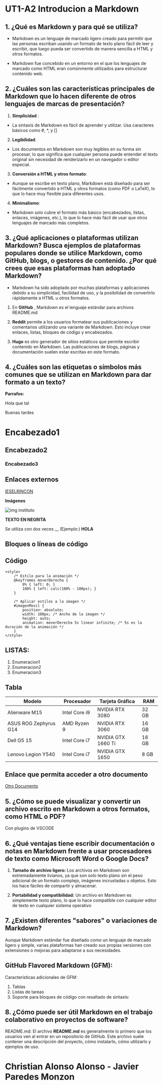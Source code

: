# UT1-A2 Introducion a Markdown 

## 1. ¿Qué es Markdown y para qué se utiliza? 

- Markdown es un lenguaje de marcado ligero creado para permitir que las personas escriban usando un formato de texto plano fácil de leer y escribir, que luego pueda ser convertido de manera sencilla a HTML y otros formatos.

- Markdown fue concebido en un entorno en el que los lenguajes de marcado como HTML eran comúnmente utilizados para estructurar contenido web. 

## 2. ¿Cuáles son las características principales de Markdown que lo hacen diferente de otros lenguajes de marcas de presentación?

1. __Simplicidad__ : 
- La sintaxis de Markdown es fácil de aprender y utilizar. Usa caracteres básicos como #, *, y []

2. __Legibilidad__: 
- Los documentos en Markdown son muy legibles en su forma sin procesar, lo que significa que cualquier persona puede entender el texto original sin necesidad de renderizarlo en un navegador o editor especial.

3. __Conversión a HTML y otros formato__:
- Aunque se escribe en texto plano, Markdown está diseñado para ser fácilmente convertido a HTML y otros formatos (como PDF o LaTeX), lo que lo hace muy flexible para diferentes usos.

4. __Minimalismo__: 
- Markdown solo cubre el formato más básico (encabezados, listas, enlaces, imágenes, etc.), lo que lo hace más fácil de usar que otros lenguajes de marcado más completos.

## 3. ¿Qué aplicaciones o plataformas utilizan Markdown? Busca ejemplos de plataformas populares donde se utilice Markdown, como GitHub, blogs, o gestores de contenido. ¿Por qué crees que esas plataformas han adoptado Markdown?

- Markdown ha sido adoptado por muchas plataformas y aplicaciones debido a su simplicidad, facilidad de uso, y la posibilidad de convertirlo rápidamente a HTML u otros formatos.

1. En __GitHub__ , Markdown es el lenguaje estándar para archivos README.md

2. __Reddit__ permite a los usuarios formatear sus publicaciones y comentarios utilizando una variante de Markdown. Esto incluye crear enlaces, listas, bloques de código y encabezados.

3. __Hugo__ es otro generador de sitios estáticos que permite escribir contenido en Markdown. Las publicaciones de blogs, páginas y documentación suelen estar escritas en este formato.

## 4. ¿Cuáles son las etiquetas o símbolos más comunes que se utilizan en Markdown para dar formato a un texto?

__Parrafos:__ 

Hola que tal 

Buenas tardes

# Encabezado1
## Encabezado2
### Encabezado3

## __Enlaces externos__

[IESELRINCON](https://ieselrincon.es)

__Imágenes__

![img instituto](https://ieselrincon.es/wp-content/uploads/2024/09/Captura-de-pantalla-2024-09-09-a-las-19.11.49.png)

__TEXTO EN NEGRITA__

Se utiliza con dos veces __ (Ejemplo:) __HOLA__

## Bloques o líneas de código

## Código

    <style>
        /* Estilo para la animación */
        @keyframes moverDerecha {
            0% { left: 0; }
            100% { left: calc(100% - 100px); }
        }

        /* Aplicar estilos a la imagen */
        #imagenMovil {
            position: absolute;
            width: 100px; /* Ancho de la imagen */
            height: auto;
            animation: moverDerecha 5s linear infinite; /* 5s es la duración de la animación */
        }
    </style>

## LISTAS:

1. Enumeracion1
2. Enumeracion2
3. Enumeracion3

## Tabla

| Modelo | Procesador | Tarjeta Gráfica | RAM |
|--------|-------------|---------|------| 
| Alienware M15  | Intel Core i9 | NVIDIA RTX 3080 | 32 GB |
| ASUS ROG Zephyrus G14 | AMD Ryzen 9  | NVIDIA RTX 3060 | 16 GB |
| Dell G5 15 | Intel Core i7 | NVIDIA GTX 1660 Ti | 16 GB |
  Lenovo Legion Y540  | Intel Core i7 | NVIDIA GTX 1650 | 8 GB |


## Enlace que permita acceder a otro documento

[Otro Documento]( otrodocumento.md )

## 5. ¿Cómo se puede visualizar y convertir un archivo escrito en Markdown a otros formatos, como HTML o PDF? 

Con plugins de VSCODE

## 6. ¿Qué ventajas tiene escribir documentación o notas en Markdown frente a usar procesadores de texto como Microsoft Word o Google Docs?

1. __Tamaño de archivo ligero:__
Los archivos en Markdown son extremadamente livianos, ya que son solo texto plano sin el peso adicional de un formato complejo, imágenes incrustadas u objetos. Esto los hace fáciles de compartir y almacenar.

2. __Portabilidad y compatibilidad:__
Un archivo en Markdown es simplemente texto plano, lo que lo hace compatible con cualquier editor de texto en cualquier sistema operativo

## 7. ¿Existen diferentes "sabores" o variaciones de Markdown? 
Aunque Markdown estándar fue diseñado como un lenguaje de marcado ligero y simple, varias plataformas han creado sus propias versiones con extensiones o mejoras para adaptarse a sus necesidades.


## GitHub Flavored Markdown (GFM):

Características adicionales de GFM:

1. Tablas 
2. Listas de tareas
3. Soporte para bloques de código con resaltado de sintaxis: 

## 8. ¿Cómo puede ser útil Markdown en el trabajo colaborativo en proyectos de software?

README.md: El archivo __README.md__ es generalmente lo primero que los usuarios ven al entrar en un repositorio de GitHub. Este archivo suele contener una descripción del proyecto, cómo instalarlo, cómo utilizarlo y ejemplos de uso.



# Christian Alonso Alonso - Javier Paredes Monzon
